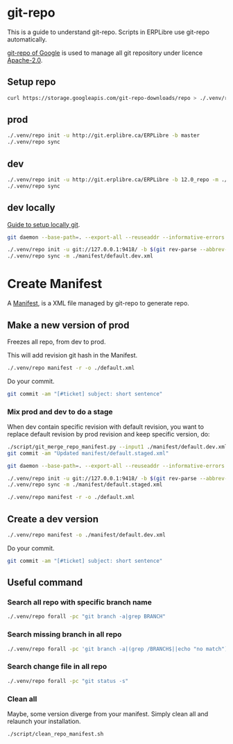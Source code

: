 # git-repo
This is a guide to understand git-repo. Scripts in ERPLibre use git-repo automatically.

[git-repo of Google](https://code.google.com/archive/p/git-repo) is used to manage all git repository under licence [Apache-2.0](https://www.apache.org/licenses/LICENSE-2.0.html).

## Setup repo
```bash
curl https://storage.googleapis.com/git-repo-downloads/repo > ./.venv/repo
```

## prod
```bash
./.venv/repo init -u http://git.erplibre.ca/ERPLibre -b master
./.venv/repo sync
```

## dev
```bash
./.venv/repo init -u http://git.erplibre.ca/ERPLibre -b 12.0_repo -m ./manifest/default.dev.xml
./.venv/repo sync
```

## dev locally
[Guide to setup locally git](https://railsware.com/blog/taming-the-git-daemon-to-quickly-share-git-repository/).
```bash
git daemon --base-path=. --export-all --reuseaddr --informative-errors --verbose &

./.venv/repo init -u git://127.0.0.1:9418/ -b $(git rev-parse --abbrev-ref HEAD) -m ./manifest/default.dev.xml
./.venv/repo sync -m ./manifest/default.dev.xml
```

# Create Manifest
A [Manifest](https://gerrit.googlesource.com/git-repo/+/master/docs/manifest-format.md), is a XML file managed by git-repo to generate repo.

## Make a new version of prod
Freezes all repo, from dev to prod.

This will add revision git hash in the Manifest.
```bash
./.venv/repo manifest -r -o ./default.xml
```
Do your commit.
```bash
git commit -am "[#ticket] subject: short sentence"
```
### Mix prod and dev to do a stage
When dev contain specific revision with default revision, you want to replace default revision by prod revision and keep specific version, do:
```bash
./script/git_merge_repo_manifest.py --input1 ./manifest/default.dev.xml --input2 ./default.xml --output ./manifest/default.staged.xml
git commit -am "Updated manifest/default.staged.xml"

git daemon --base-path=. --export-all --reuseaddr --informative-errors --verbose &

./.venv/repo init -u git://127.0.0.1:9418/ -b $(git rev-parse --abbrev-ref HEAD) -m ./manifest/default.staged.xml
./.venv/repo sync -m ./manifest/default.staged.xml

./.venv/repo manifest -r -o ./default.xml
```
## Create a dev version
```bash
./.venv/repo manifest -o ./manifest/default.dev.xml
```
Do your commit.
```bash
git commit -am "[#ticket] subject: short sentence"
```

## Useful command
### Search all repo with specific branch name
```bash
./.venv/repo forall -pc "git branch -a|grep BRANCH"
```

### Search missing branch in all repo
```bash
./.venv/repo forall -pc 'git branch -a|(grep /BRANCH$||echo "no match")|grep "no match"'
```

### Search change file in all repo
```bash
./.venv/repo forall -pc "git status -s"
```

### Clean all
Maybe, some version diverge from your manifest. Simply clean all and relaunch your installation.
```bash
./script/clean_repo_manifest.sh
```